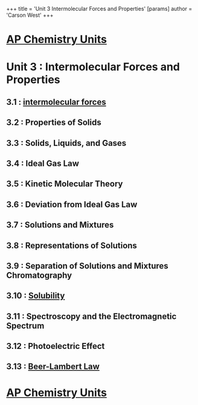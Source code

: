 +++
 title = 'Unit 3  Intermolecular Forces and Properties'
[params]
	author = 'Carson West'
+++
# [AP Chemistry Units](./../ap-chemistry-units/)

# Unit 3 : Intermolecular Forces and Properties
## 3.1 : [intermolecular forces](./../intermolecular-forces/)
## 3.2 : Properties of Solids
## 3.3 : Solids, Liquids, and Gases
## 3.4 : Ideal Gas Law
## 3.5 : Kinetic Molecular Theory
## 3.6 : Deviation from Ideal Gas Law
## 3.7 : Solutions and Mixtures
## 3.8 : Representations of Solutions
## 3.9 : Separation of Solutions and Mixtures Chromatography
## 3.10 : [Solubility](./../solubility/)
## 3.11 : Spectroscopy and the Electromagnetic Spectrum
## 3.12 : Photoelectric Effect
## 3.13 : [Beer-Lambert Law](./../beer-lambert-law/)

# [AP Chemistry Units](./../ap-chemistry-units/)